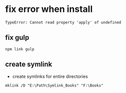 # fix error when install

    TypeError: Cannot read property 'apply' of undefined
    
## fix gulp

    npm link gulp
    
## create symlink

- create symlinks for entire directories

```
mklink /D "E:\Path\Symlink_Books" "F:\Books"
```
    
